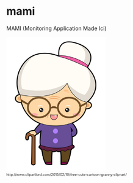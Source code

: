 # mami
MAMI (Monitoring Application Made Ici)

<img src="https://github.com/uy-rrodriguez/mami/blob/master/mami.png" height="350px" alt="logo mami"/>
<div style="font-size:9px;">http://www.clipartlord.com/2015/02/10/free-cute-cartoon-granny-clip-art/</div>
